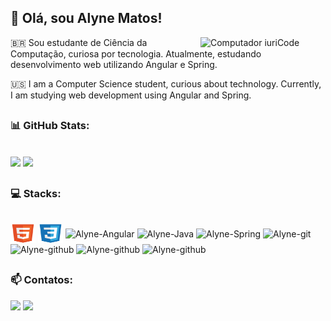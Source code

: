  ## 👋 Olá, sou Alyne Matos!
 
 <img src="https://raw.githubusercontent.com/MicaelliMedeiros/micaellimedeiros/master/image/computer-illustration.png" min-width="200px" max-width="200px" width="200px" align="right" alt="Computador iuriCode">
 
 <p>🇧🇷 Sou estudante de Ciência da Computação, curiosa por tecnologia. Atualmente, estudando desenvolvimento web utilizando Angular e Spring. </p>

 <p>🇺🇸 I am a Computer Science student, curious about technology. Currently, I am studying web development using Angular and Spring.</p>

##

<h3>📊 GitHub Stats:</h3>
<div ><br>
  <img width="49%" src="https://github-readme-stats-sigma-five.vercel.app/api?username=AlyneMatos&show_icons=true&theme=dracula">
  <img width="40%" src="https://github-readme-stats-sigma-five.vercel.app/api/top-langs/?username=AlyneMatos&layout=compact&theme=dracula">
</div>

##
<h3>💻 Stacks:</h3>
<div style="display: inline_block"><br>
  <img align="center" alt="Alyne-HTML" height="30" width="40" src="https://raw.githubusercontent.com/devicons/devicon/master/icons/html5/html5-original.svg">
  <img align="center" alt="Alyne-CSS" height="30" width="40" src="https://raw.githubusercontent.com/devicons/devicon/master/icons/css3/css3-original.svg">
<!--   <img align="center" alt="Alyne-Js" height="30" width="40" src="https://raw.githubusercontent.com/devicons/devicon/master/icons/javascript/javascript-plain.svg"> -->
  <img align="center" alt="Alyne-Angular" height="30" width="40" src="https://cdn.jsdelivr.net/gh/devicons/devicon/icons/angularjs/angularjs-original.svg" />
  <img align="center" alt="Alyne-Java" height="30" width="40" src="https://cdn.jsdelivr.net/gh/devicons/devicon/icons/java/java-original.svg" />   
  <img align="center" alt="Alyne-Spring" height="30" width="40" src="https://cdn.jsdelivr.net/gh/devicons/devicon/icons/spring/spring-original.svg" />
  <img align="center" alt="Alyne-git" height="30" width="40" src="https://cdn.jsdelivr.net/gh/devicons/devicon/icons/git/git-original.svg" />
  <img align="center" alt="Alyne-github" height="30" width="40" src="https://cdn.jsdelivr.net/gh/devicons/devicon/icons/github/github-original.svg" />
  <img align="center" alt="Alyne-github" height="30" width="40" src="https://cdn.jsdelivr.net/gh/devicons/devicon/icons/docker/docker-plain-wordmark.svg" />
  <img align="center" alt="Alyne-github" height="30" width="40" src="https://cdn.jsdelivr.net/gh/devicons/devicon/icons/postgresql/postgresql-plain-wordmark.svg" />
</div>

##

<h3>📫 Contatos: </h3>
<a href = "mailto:alynemmatos@gmail.com"> <img src="https://img.shields.io/badge/-Gmail-%23333?style=for-the-badge&logo=gmail&logoColor=white" target="_blank"></a>
<a href="https://www.linkedin.com/in/alyne-matos" target="_blank"><img src="https://img.shields.io/badge/-LinkedIn-%230077B5?style=for-the-badge&logo=linkedin&logoColor=white" target="_blank"></a> 
  
##
